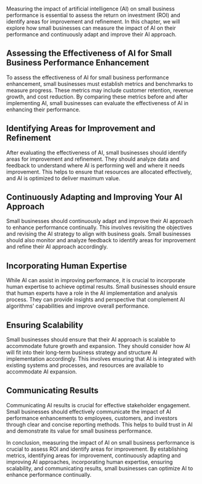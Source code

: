 

Measuring the impact of artificial intelligence (AI) on small business performance is essential to assess the return on investment (ROI) and identify areas for improvement and refinement. In this chapter, we will explore how small businesses can measure the impact of AI on their performance and continuously adapt and improve their AI approach.

Assessing the Effectiveness of AI for Small Business Performance Enhancement
----------------------------------------------------------------------------

To assess the effectiveness of AI for small business performance enhancement, small businesses must establish metrics and benchmarks to measure progress. These metrics may include customer retention, revenue growth, and cost reduction. By comparing these metrics before and after implementing AI, small businesses can evaluate the effectiveness of AI in enhancing their performance.

Identifying Areas for Improvement and Refinement
------------------------------------------------

After evaluating the effectiveness of AI, small businesses should identify areas for improvement and refinement. They should analyze data and feedback to understand where AI is performing well and where it needs improvement. This helps to ensure that resources are allocated effectively, and AI is optimized to deliver maximum value.

Continuously Adapting and Improving Your AI Approach
----------------------------------------------------

Small businesses should continuously adapt and improve their AI approach to enhance performance continually. This involves revisiting the objectives and revising the AI strategy to align with business goals. Small businesses should also monitor and analyze feedback to identify areas for improvement and refine their AI approach accordingly.

Incorporating Human Expertise
-----------------------------

While AI can assist in improving performance, it is crucial to incorporate human expertise to achieve optimal results. Small businesses should ensure that human experts have a role in the AI implementation and analysis process. They can provide insights and perspective that complement AI algorithms' capabilities and improve overall performance.

Ensuring Scalability
--------------------

Small businesses should ensure that their AI approach is scalable to accommodate future growth and expansion. They should consider how AI will fit into their long-term business strategy and structure AI implementation accordingly. This involves ensuring that AI is integrated with existing systems and processes, and resources are available to accommodate AI expansion.

Communicating Results
---------------------

Communicating AI results is crucial for effective stakeholder engagement. Small businesses should effectively communicate the impact of AI performance enhancements to employees, customers, and investors through clear and concise reporting methods. This helps to build trust in AI and demonstrate its value for small business performance.

In conclusion, measuring the impact of AI on small business performance is crucial to assess ROI and identify areas for improvement. By establishing metrics, identifying areas for improvement, continuously adapting and improving AI approaches, incorporating human expertise, ensuring scalability, and communicating results, small businesses can optimize AI to enhance performance continually.
